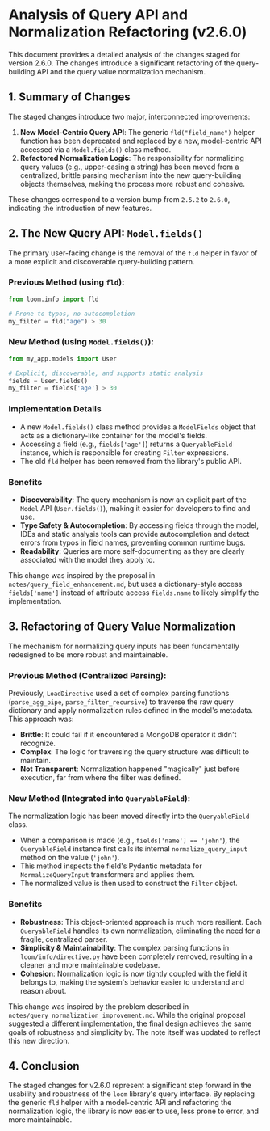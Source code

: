 # Analysis of Query API and Normalization Refactoring (v2.6.0)

This document provides a detailed analysis of the changes staged for version 2.6.0. The changes introduce a significant refactoring of the query-building API and the query value normalization mechanism.

## 1. Summary of Changes

The staged changes introduce two major, interconnected improvements:

1.  **New Model-Centric Query API**: The generic `fld("field_name")` helper function has been deprecated and replaced by a new, model-centric API accessed via a `Model.fields()` class method.
2.  **Refactored Normalization Logic**: The responsibility for normalizing query values (e.g., upper-casing a string) has been moved from a centralized, brittle parsing mechanism into the new query-building objects themselves, making the process more robust and cohesive.

These changes correspond to a version bump from `2.5.2` to `2.6.0`, indicating the introduction of new features.

## 2. The New Query API: `Model.fields()`

The primary user-facing change is the removal of the `fld` helper in favor of a more explicit and discoverable query-building pattern.

### Previous Method (using `fld`):

```python
from loom.info import fld

# Prone to typos, no autocompletion
my_filter = fld("age") > 30
```

### New Method (using `Model.fields()`):

```python
from my_app.models import User

# Explicit, discoverable, and supports static analysis
fields = User.fields()
my_filter = fields['age'] > 30
```

### Implementation Details

-   A new `Model.fields()` class method provides a `ModelFields` object that acts as a dictionary-like container for the model's fields.
-   Accessing a field (e.g., `fields['age']`) returns a `QueryableField` instance, which is responsible for creating `Filter` expressions.
-   The old `fld` helper has been removed from the library's public API.

### Benefits

-   **Discoverability**: The query mechanism is now an explicit part of the `Model` API (`User.fields()`), making it easier for developers to find and use.
-   **Type Safety & Autocompletion**: By accessing fields through the model, IDEs and static analysis tools can provide autocompletion and detect errors from typos in field names, preventing common runtime bugs.
-   **Readability**: Queries are more self-documenting as they are clearly associated with the model they apply to.

This change was inspired by the proposal in `notes/query_field_enhancement.md`, but uses a dictionary-style access `fields['name']` instead of attribute access `fields.name` to likely simplify the implementation.

## 3. Refactoring of Query Value Normalization

The mechanism for normalizing query inputs has been fundamentally redesigned to be more robust and maintainable.

### Previous Method (Centralized Parsing):

Previously, `LoadDirective` used a set of complex parsing functions (`parse_agg_pipe`, `parse_filter_recursive`) to traverse the raw query dictionary and apply normalization rules defined in the model's metadata. This approach was:
-   **Brittle**: It could fail if it encountered a MongoDB operator it didn't recognize.
-   **Complex**: The logic for traversing the query structure was difficult to maintain.
-   **Not Transparent**: Normalization happened "magically" just before execution, far from where the filter was defined.

### New Method (Integrated into `QueryableField`):

The normalization logic has been moved directly into the `QueryableField` class.

-   When a comparison is made (e.g., `fields['name'] == 'john'`), the `QueryableField` instance first calls its internal `normalize_query_input` method on the value (`'john'`).
-   This method inspects the field's Pydantic metadata for `NormalizeQueryInput` transformers and applies them.
-   The normalized value is then used to construct the `Filter` object.

### Benefits

-   **Robustness**: This object-oriented approach is much more resilient. Each `QueryableField` handles its own normalization, eliminating the need for a fragile, centralized parser.
-   **Simplicity & Maintainability**: The complex parsing functions in `loom/info/directive.py` have been completely removed, resulting in a cleaner and more maintainable codebase.
-   **Cohesion**: Normalization logic is now tightly coupled with the field it belongs to, making the system's behavior easier to understand and reason about.

This change was inspired by the problem described in `notes/query_normalization_improvement.md`. While the original proposal suggested a different implementation, the final design achieves the same goals of robustness and simplicity by. The note itself was updated to reflect this new direction.

## 4. Conclusion

The staged changes for v2.6.0 represent a significant step forward in the usability and robustness of the `loom` library's query interface. By replacing the generic `fld` helper with a model-centric API and refactoring the normalization logic, the library is now easier to use, less prone to error, and more maintainable.
